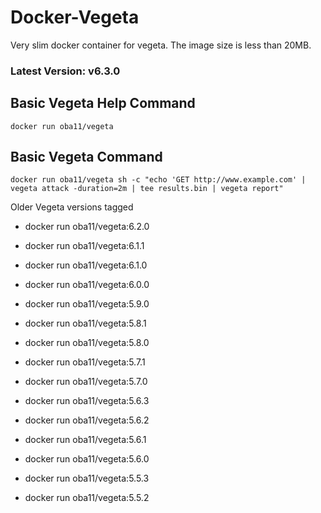# Docker-Vegeta

Very slim docker container for vegeta. The image size is less than 20MB.

### Latest Version: v6.3.0

## Basic Vegeta Help Command

  ```
  docker run oba11/vegeta
  ```

## Basic Vegeta Command

  ```
  docker run oba11/vegeta sh -c "echo 'GET http://www.example.com' | vegeta attack -duration=2m | tee results.bin | vegeta report"
  ```

Older Vegeta versions tagged

* docker run oba11/vegeta:6.2.0

* docker run oba11/vegeta:6.1.1

* docker run oba11/vegeta:6.1.0

* docker run oba11/vegeta:6.0.0

* docker run oba11/vegeta:5.9.0

* docker run oba11/vegeta:5.8.1

* docker run oba11/vegeta:5.8.0

* docker run oba11/vegeta:5.7.1

* docker run oba11/vegeta:5.7.0

* docker run oba11/vegeta:5.6.3

* docker run oba11/vegeta:5.6.2

* docker run oba11/vegeta:5.6.1

* docker run oba11/vegeta:5.6.0

* docker run oba11/vegeta:5.5.3

* docker run oba11/vegeta:5.5.2
